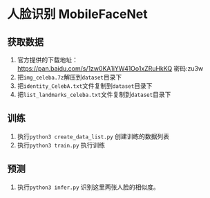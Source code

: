 # 人脸识别 MobileFaceNet

## 获取数据
1. 官方提供的下载地址：https://pan.baidu.com/s/1zw0KA1iYW41Oo1xZRuHkKQ 密码:zu3w
2. 把`img_celeba.7z`解压到`dataset`目录下
3. 把`identity_CelebA.txt`文件复制到`dataset`目录下
4. 把`list_landmarks_celeba.txt`文件复制到`dataset`目录下


## 训练
1. 执行`python3 create_data_list.py` 创建训练的数据列表
2. 执行`python3 train.py` 执行训练


## 预测
1. 执行`python3 infer.py` 识别这里两张人脸的相似度。
